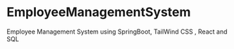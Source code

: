 # EmployeeManagementSystem
Employee Management System using SpringBoot, TailWind CSS , React and SQL

